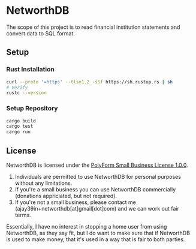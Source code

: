 # NetworthDB

The scope of this project is to read financial institution statements and convert data to SQL format.

## Setup

### Rust Installation

```sh
curl --proto '=https' --tlsv1.2 -sSf https://sh.rustup.rs | sh
# Verify
rustc --version
```

### Setup Repository

```sh
cargo build
cargo test
cargo run
```

## License

NetworthDB is licensed under the [PolyForm Small Business License 1.0.0](LICENSE).

1. Individuals are permitted to use NetworthDB for personal purposes
   without any limitations.
2. If you're a small business you can use NetworthDB commercially
   (donations appriciated, but not required).
3. If you're not a small business, please contact me
   (ajay39in+networthdb[at]gmail[dot]com) and we can work out
   fair terms.

Essentially,
I have no interest in stopping a home user from using NetworthDB, as they say fit,
but I do want to make sure that if NetworthDB is used to make money, that
it's used in a way that is fair to both parties.
